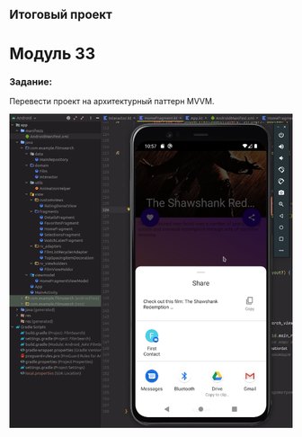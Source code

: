 ## Итоговый проект

# Модуль 33

### Задание:

Перевести проект на архитектурный паттерн MVVM.

![Скриншот Модуль 33](./pix/FilmSearch_33.png)
